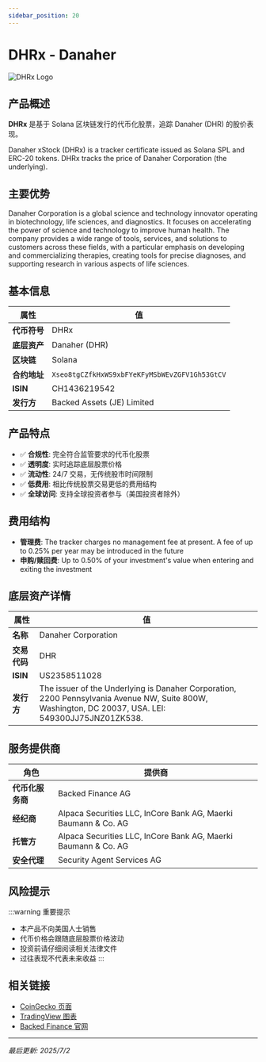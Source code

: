 ```yaml
---
sidebar_position: 20
---
```


# DHRx - Danaher

![DHRx Logo](/img/tokens/DHRx.svg)

## 产品概述

**DHRx** 是基于 Solana 区块链发行的代币化股票，追踪 Danaher (DHR) 的股价表现。

Danaher xStock (DHRx) is a tracker certificate issued as Solana SPL and ERC-20 tokens. DHRx tracks the price of Danaher Corporation (the underlying).

## 主要优势

Danaher Corporation is a global science and technology innovator operating in biotechnology, life sciences, and diagnostics. It focuses on accelerating the power of science and technology to improve human health. The company provides a wide range of tools, services, and solutions to customers across these fields, with a particular emphasis on developing and commercializing therapies, creating tools for precise diagnoses, and supporting research in various aspects of life sciences.


## 基本信息

| 属性 | 值 |
|------|----|
| **代币符号** | DHRx |
| **底层资产** | Danaher (DHR) |
| **区块链** | Solana |
| **合约地址** | `Xseo8tgCZfkHxWS9xbFYeKFyMSbWEvZGFV1Gh53GtCV` |
| **ISIN** | CH1436219542 |
| **发行方** | Backed Assets (JE) Limited |

## 产品特点

- ✅ **合规性**: 完全符合监管要求的代币化股票
- ✅ **透明度**: 实时追踪底层股票价格
- ✅ **流动性**: 24/7 交易，无传统股市时间限制
- ✅ **低费用**: 相比传统股票交易更低的费用结构
- ✅ **全球访问**: 支持全球投资者参与（美国投资者除外）

## 费用结构

- **管理费**: The tracker charges no management fee at present. A fee of up to 0.25% per year may be introduced in the future
- **申购/赎回费**: Up to 0.50% of your investment's value when entering and exiting the investment

## 底层资产详情

| 属性 | 值 |
|------|----|
| **名称** | Danaher Corporation |
| **交易代码** | DHR |
| **ISIN** | US2358511028 |
| **发行方** | The issuer of the Underlying is Danaher Corporation, 2200 Pennsylvania Avenue NW, Suite 800W, Washington, DC 20037, USA. LEI: 549300JJ75JNZ01ZK538. |

## 服务提供商

| 角色 | 提供商 |
|------|----|
| **代币化服务商** | Backed Finance AG |
| **经纪商** | Alpaca Securities LLC, InCore Bank AG, Maerki Baumann & Co. AG |
| **托管方** | Alpaca Securities LLC, InCore Bank AG, Maerki Baumann & Co. AG |
| **安全代理** | Security Agent Services AG |

## 风险提示

:::warning 重要提示
- 本产品不向美国人士销售
- 代币价格会跟随底层股票价格波动
- 投资前请仔细阅读相关法律文件
- 过往表现不代表未来收益
:::

## 相关链接

- [CoinGecko 页面](https://www.coingecko.com/)
- [TradingView 图表](https://www.tradingview.com/)
- [Backed Finance 官网](https://backed.fi/)

---

*最后更新: 2025/7/2*
